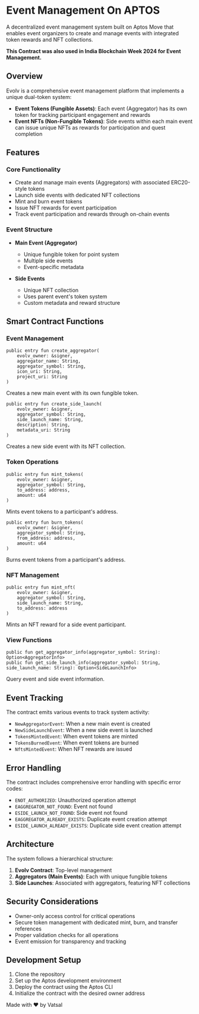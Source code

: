 # Event Management On APTOS

A decentralized event management system built on Aptos Move that enables event organizers to create and manage events with integrated token rewards and NFT collections.

**This Contract was also used in India Blockchain Week 2024 for Event Management.**

## Overview

Evolv is a comprehensive event management platform that implements a unique dual-token system:
- **Event Tokens (Fungible Assets)**: Each event (Aggregator) has its own token for tracking participant engagement and rewards
- **Event NFTs (Non-Fungible Tokens)**: Side events within each main event can issue unique NFTs as rewards for participation and quest completion

## Features

### Core Functionality
- Create and manage main events (Aggregators) with associated ERC20-style tokens
- Launch side events with dedicated NFT collections
- Mint and burn event tokens
- Issue NFT rewards for event participation
- Track event participation and rewards through on-chain events

### Event Structure
- **Main Event (Aggregator)**
  - Unique fungible token for point system
  - Multiple side events
  - Event-specific metadata
  
- **Side Events**
  - Unique NFT collection
  - Uses parent event's token system
  - Custom metadata and reward structure

## Smart Contract Functions

### Event Management
```move
public entry fun create_aggregator(
    evolv_owner: &signer,
    aggregator_name: String,
    aggregator_symbol: String,
    icon_uri: String,
    project_uri: String
)
```
Creates a new main event with its own fungible token.

```move
public entry fun create_side_launch(
    evolv_owner: &signer,
    aggregator_symbol: String,
    side_launch_name: String,
    description: String,
    metadata_uri: String
)
```
Creates a new side event with its NFT collection.

### Token Operations
```move
public entry fun mint_tokens(
    evolv_owner: &signer,
    aggregator_symbol: String,
    to_address: address,
    amount: u64
)
```
Mints event tokens to a participant's address.

```move
public entry fun burn_tokens(
    evolv_owner: &signer,
    aggregator_symbol: String,
    from_address: address,
    amount: u64
)
```
Burns event tokens from a participant's address.

### NFT Management
```move
public entry fun mint_nft(
    evolv_owner: &signer,
    aggregator_symbol: String,
    side_launch_name: String,
    to_address: address
)
```
Mints an NFT reward for a side event participant.

### View Functions
```move
public fun get_aggregator_info(aggregator_symbol: String): Option<AggregatorInfo>
public fun get_side_launch_info(aggregator_symbol: String, side_launch_name: String): Option<SideLaunchInfo>
```
Query event and side event information.

## Event Tracking

The contract emits various events to track system activity:

- `NewAggregatorEvent`: When a new main event is created
- `NewSideLaunchEvent`: When a new side event is launched
- `TokensMintedEvent`: When event tokens are minted
- `TokensBurnedEvent`: When event tokens are burned
- `NftsMintedEvent`: When NFT rewards are issued

## Error Handling

The contract includes comprehensive error handling with specific error codes:

- `ENOT_AUTHORIZED`: Unauthorized operation attempt
- `EAGGREGATOR_NOT_FOUND`: Event not found
- `ESIDE_LAUNCH_NOT_FOUND`: Side event not found
- `EAGGREGATOR_ALREADY_EXISTS`: Duplicate event creation attempt
- `ESIDE_LAUNCH_ALREADY_EXISTS`: Duplicate side event creation attempt

## Architecture

The system follows a hierarchical structure:
1. **Evolv Contract**: Top-level management
2. **Aggregators (Main Events)**: Each with unique fungible tokens
3. **Side Launches**: Associated with aggregators, featuring NFT collections

## Security Considerations

- Owner-only access control for critical operations
- Secure token management with dedicated mint, burn, and transfer references
- Proper validation checks for all operations
- Event emission for transparency and tracking

## Development Setup

1. Clone the repository
2. Set up the Aptos development environment
3. Deploy the contract using the Aptos CLI
4. Initialize the contract with the desired owner address

Made with ❤️ by Vatsal

